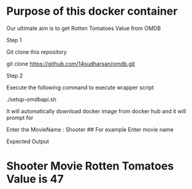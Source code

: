 # Purpose of this docker container
 
Our ultimate aim is to get Rotten Tomatoes Value from OMDB

Step 1 

Git clone this repository

git clone https://github.com/14sudharsan/omdb.git

Step 2

Execute the following command to execute wrapper script

./setup-omdbapi.sh


It will automatically download docker image from docker hub and it will prompt for 

Enter the MovieName : Shooter       ## For example Enter movie name 

Expected Output

# Shooter Movie Rotten Tomatoes Value is 47





